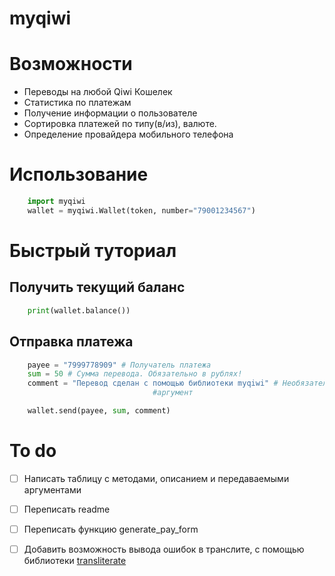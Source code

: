 # myqiwi




Возможности
======
* Переводы на любой Qiwi Кошелек
* Статистика по платежам
* Получение информации о пользователе
* Сортировка платежей по типу(в/из), валюте.
* Определение провайдера мобильного телефона


Использование
======
```python
    import myqiwi
    wallet = myqiwi.Wallet(token, number="79001234567")
```

Быстрый туториал
======

Получить текущий баланс
----------------
```python
    print(wallet.balance())
```

Отправка платежа
----------------
```python
	payee = "7999778909" # Получатель платежа
	sum = 50 # Сумма перевода. Обязательно в рублях!
	comment = "Перевод сделан с помощью библиотеки myqiwi" # Необязательный
								#аргумент

    wallet.send(payee, sum, comment)
```


# To do
- [ ] Написать таблицу с методами, описанием и передаваемыми аргументами
- [ ] Переписать readme
- [ ] Переписать функцию generate_pay_form
- [ ] Добавить возможность вывода ошибок в транслите, с помощью библиотеки [transliterate](https://github.com/barseghyanartur/transliterate)


